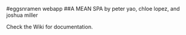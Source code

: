 #eggsnramen webapp
##A MEAN SPA by peter yao, chloe lopez, and joshua miller

Check the Wiki for documentation.
